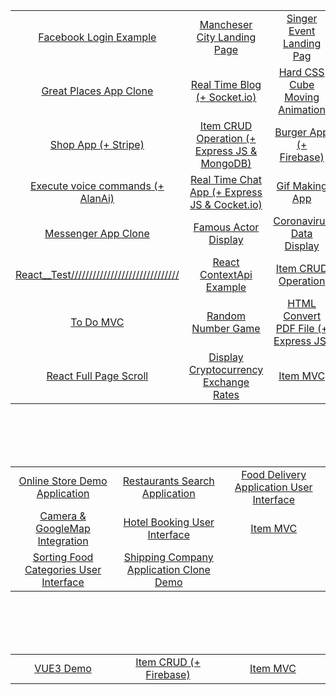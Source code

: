 <table>
<tbody>
<tr>
<td align="center" width="20%">
<a href="https://github.com/Mishka-Sakhelashvili/React__FacebookLogin">Facebook Login Example</a>   
</td>
<td align="center" width="20%">
<a href="https://github.com/Mishka-Sakhelashvili/React__Manchester">Mancheser City Landing Page</a>
</td>
<td align="center" width="20%">
<a href="https://github.com/Mishka-Sakhelashvili/React__Dimash__LandingPage">Singer Event Landing Pag</a>
</td>
</tr>
<tr>
<td align="center" width="20%">
<a href="https://github.com/Mishka-Sakhelashvili/REACT__PlacesApp">Great Places App Clone</a>
</td>
<td align="center" width="20%">
<a href="https://github.com/Mishka-Sakhelashvili/React__Blog">Real Time Blog (+ Socket.io)</a>
</td>
<td align="center" width="20%">
<a href="https://github.com/Mishka-Sakhelashvili/React__AmazingCubeNavigation">Hard CSS Cube Moving Animation</a>
</td>
</tr>
<tr>
<td align="center" width="20%">
<a href="https://github.com/Mishka-Sakhelashvili/React__Commerce.js">Shop App (+ Stripe)</a>
</td>
<td align="center" width="20%">
<a href="https://github.com/Mishka-Sakhelashvili/MongoDb__Express__React__Node__CrudOperation">Item CRUD Operation (+ Express JS & MongoDB)</a>
</td>
<td align="center" width="20%">
<a href="https://github.com/Mishka-Sakhelashvili/React__FrontToBack">Burger App (+ Firebase) </a>
</td>
</tr>
<tr>
<td align="center" width="20%">
<a href="https://github.com/Mishka-Sakhelashvili/React__VoiceMan">Execute voice commands (+ AlanAi)</a>
</td>
<td align="center" width="20%">
<a href="https://github.com/Mishka-Sakhelashvili/React__Express__Socket.io__ChatApp">Real Time Chat App (+ Express JS & Cocket.io)</a>
</td>
<td align="center" width="20%">
<a href="https://github.com/Mishka-Sakhelashvili/React__Gif">Gif Making App</a>
</td>
</tr>
<tr>
<td align="center" width="20%">
<a href="https://github.com/Mishka-Sakhelashvili/React__ChatDemo">Messenger App Clone</a> 
</td>
<td align="center" width="20%">
<a href="https://github.com/Mishka-Sakhelashvili/React__Actor">Famous Actor Display</a>
</td>
<td align="center" width="20%">
<a href="https://github.com/Mishka-Sakhelashvili/React__Covd19">Coronavirus Data Display</a>
</td>
</tr>
<tr>
<td align="center" width="20%">
<a href="https://github.com/Mishka-Sakhelashvili/React__Test">React__Test//////////////////////////////</a> 
</td>
<td align="center" width="20%">
<a href="https://github.com/Mishka-Sakhelashvili/React__Context">React ContextApi Example</a>
</td>
<td align="center" width="20%">
<a href="https://github.com/Mishka-Sakhelashvili/React__PostManagment">Item CRUD Operation</a>
</td>
</tr>
<tr>
<td align="center" width="20%">
<a href="https://github.com/Mishka-Sakhelashvili/React__ToDo">To Do MVC</a>
</td>
<td align="center" width="20%">
<a href="https://github.com/Mishka-Sakhelashvili/React__GameApp">Random Number Game</a>
</td>
<td align="center" width="20%">
<a href="https://github.com/Mishka-Sakhelashvili/React__Express__PDFGenerator">HTML Convert PDF File (+ Express JS)</a>
</td>
</tr>
<tr>
<td align="center" width="20%">
<a href="https://github.com/Mishka-Sakhelashvili/React__AnimationSlider">React Full Page Scroll</a>
  </td>
<td align="center" width="20%">
<a href="https://github.com/Mishka-Sakhelashvili/React__Crypto">Display Cryptocurrency Exchange Rates</a>
</td>
<td align="center" width="20%">
<a href="https://github.com/Mishka-Sakhelashvili/React__MVC"> Item MVC </a>
</td>
</tr>
</tbody>
</table>


<br />
<br />
<br />
<br />
 

<table>
<tbody>
<tr>
<td align="center" width="20%">
<a href="https://github.com/Mishka-Sakhelashvili/RN__SalesAppDemo">  Online Store  Demo Application</a> 
</td>
<td align="center" width="20%">
<a href="https://github.com/Mishka-Sakhelashvili/RN__RestaurantSearch">Restaurants Search Application</a>
</td>
<td align="center" width="20%">
<a href="https://github.com/Mishka-Sakhelashvili/RN__RecipeApp">Food Delivery Application User Interface</a>
</td>
</tr>
<tr>
<td align="center" width="20%">
<a href="https://github.com/Mishka-Sakhelashvili/RN__Camera">Camera & GoogleMap Integration</a>
</td>
<td align="center" width="20%">
<a href="https://github.com/Mishka-Sakhelashvili/RN__Booking__UI">Hotel Booking User Interface</a>
</td>
<td align="center" width="20%">
<a href="https://github.com/Mishka-Sakhelashvili/RN__AppHouses">Item MVC</a>
</td>
</tr>
<tr>
<td align="center" width="20%">
<a href="https://github.com/Mishka-Sakhelashvili/RN__Delivery__UI">Sorting Food Categories User Interface</a>
</td>
<td align="center" width="20%">
<a href="https://github.com/Mishka-Sakhelashvili/RN__Express__MongoDB__CargonApp">Shipping Company Application Clone  Demo</a>
</td>
<td align="center" width="20%">
</td>
</tr>
</tbody>
</table>


<br />
<br />
<br />
<br />

<table>
<tbody>
  
<tr>
<td align="center" width="20%">
<a href="https://github.com/Mishka-Sakhelashvili/VUE3__DemoApp">VUE3 Demo </a> 
</td>

<td align="center" width="20%">
<a href="https://github.com/Mishka-Sakhelashvili/Vue__Manager"> Item CRUD (+ Firebase) </a> 
</td>

<td align="center" width="20%">
<a href="https://github.com/Mishka-Sakhelashvili/VUE__MVC">Item MVC</a> 
</td>
</tr>


</tbody>
</table>
